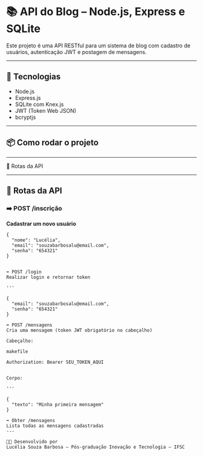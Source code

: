 # 📚 API do Blog – Node.js, Express e SQLite

Este projeto é uma API RESTful para um sistema de blog com cadastro de usuários, autenticação JWT e postagem de mensagens.

---

## 🚀 Tecnologias

- Node.js
- Express.js
- SQLite com Knex.js
- JWT (Token Web JSON)
- bcryptjs

---

## 📦 Como rodar o projeto

---

🔐 Rotas da API

---

## 🔐 Rotas da API

### ➡️ POST /inscrição  
**Cadastrar um novo usuário**  

```
{
  "nome": "Lucélia",
  "email": "souzabarbosalu@email.com",
  "senha": "654321"
}


➡️ POST /login
Realizar login e retornar token

'''

{
  "email": "souzabarbosalu@email.com",
  "senha": "654321"
}

➡️ POST /mensagens
Cria uma mensagem (token JWT obrigatório no cabeçalho)

Cabeçalho:

makefile

Authorization: Bearer SEU_TOKEN_AQUI


Corpo:

'''

{
  "texto": "Minha primeira mensagem"
}

➡️ Obter /mensagens
Lista todas as mensagens cadastradas
--- 

🧑‍🏫 Desenvolvido por
Lucélia Souza Barbosa – Pós-graduação Inovação e Tecnologia – IFSC
